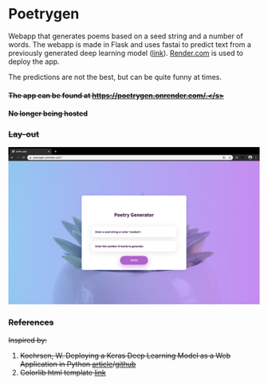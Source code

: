# Poetrygen
Webapp that generates poems based on a seed string and a number of words. The webapp is made in Flask and uses fastai to predict text from  a previously generated deep learning model ([link](https://github.com/b-lusse/Deep_learning_interference)). [Render.com](https://render.com/) is used to deploy the app. 

The predictions are not the best, but can be quite funny at times. 

#### <s>The app can be found at https://poetrygen.onrender.com/.</s> 
#### No longer being hosted


### Lay-out
<img src="images/img_1.png" width="600" >

### References

Inspired by:
1. Koehrsen, W. Deploying a Keras Deep Learning Model as a Web Application in Python [article](https://towardsdatascience.com/deploying-a-keras-deep-learning-model-as-a-web-application-in-p-fc0f2354a7ff)/[github](https://github.com/WillKoehrsen/recurrent-neural-networks)
2. Colorlib html template [link](https://colorlib.com/wp/template/login-form-v9/)

